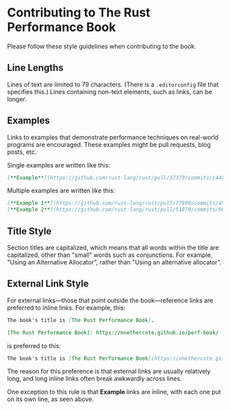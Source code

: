 # Contributing to The Rust Performance Book

Please follow these style guidelines when contributing to the book.

## Line Lengths

Lines of text are limited to 79 characters. (There is a `.editorconfig` file
that specifies this.) Lines containing non-text elements, such as links, can be
longer.

## Examples

Links to examples that demonstrate performance techniques on real-world
programs are encouraged. These examples might be pull requests, blog posts,
etc.

Single examples are written like this:
```markdown
[**Example**](https://github.com/rust-lang/rust/pull/37373/commits/c440a7ae654fb641e68a9ee53b03bf3f7133c2fe).
```

Multiple examples are written like this:
```markdown
[**Example 1**](https://github.com/rust-lang/rust/pull/77990/commits/45faeb43aecdc98c9e3f2b24edf2ecc71f39d323),
[**Example 2**](https://github.com/rust-lang/rust/pull/51870/commits/b0c78120e3ecae5f4043781f7a3f79e2277293e7).
```

## Title Style

Section titles are capitalized, which means that all words within the title are
capitalized, other than "small" words such as conjunctions. For example, "Using
an Alternative Allocator", rather than "Using an alternative allocator".

## External Link Style

For external links—those that point outside the book—reference links are
preferred to inline links. For example, this:
```markdown
The book's title is [The Rust Performance Book].

[The Rust Performance Book]: https://nnethercote.github.io/perf-book/
```
is preferred to this:
```markdown
The book's title is [The Rust Performance Book](https://nnethercote.github.io/perf-book/).
```
The reason for this preference is that external links are usually relatively
long, and long inline links often break awkwardly across lines.

One exception to this rule is that **Example** links are inline, with each one
put on its own line, as seen above.
